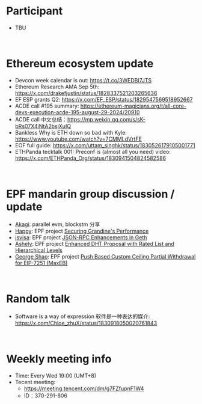 # Participant
- TBU

<br/>

# Ethereum ecosystem update
- Devcon week calendar is out: https://t.co/3WEDBI7JTS
- Ethereum Research AMA Sep 5th: https://x.com/drakefjustin/status/1828337521203265636
- EF ESP grants Q2: https://x.com/EF_ESP/status/1829547569518952667
- ACDE call #195 summary: https://ethereum-magicians.org/t/all-core-devs-execution-acde-195-august-29-2024/20910
- ACDE call 中文总结：https://mp.weixin.qq.com/s/sK-bRs07X4iNtA2bsjXuIQ
- Bankless Why is ETH down so bad with Kyle: https://www.youtube.com/watch?v=7CMMLdVrtFE
- EOF full guide: https://x.com/uttam_singhk/status/1830526179105001771
- ETHPanda tecktalk 001: Preconf is (almost all you need) video: https://x.com/ETHPanda_Org/status/1830941504824582586

<br/>

# EPF mandarin group discussion / update
- [Akagi](https://x.com/Akagi201): parallel evm, blockstm 分享
- [Happy](https://github.com/ret2happy): EPF project [Securing Grandine's Performance](https://github.com/eth-protocol-fellows/cohort-five/blob/main/projects/securing-grandines-performance.md)
- [jsvisa](https://github.com/jsvisa): EPF project [JSON-RPC Enhancements in Geth](https://github.com/eth-protocol-fellows/cohort-five/blob/main/projects/jsonrpc-enhancements-in-geth.md)
- [Ashely](https://github.com/AshliaYan): EPF project [Enhanced DHT Proposal with Rated List and Hierarchical Levels](https://github.com/eth-protocol-fellows/cohort-five/blob/main/projects/enhanced-dht-proposal-with-rated-list-and-hierarchical-levels.md)
- [George Shao](https://github.com/eth-protocol-fellows/cohort-five/blob/main/projects/Push-Based-Custom-Ceiling-Partial-Withdraw-for-EIP7251-MaxEB.md): EPF project [Push Based Custom Ceiling Partial Withdrawal for EIP-7251 (MaxEB)](https://github.com/eth-protocol-fellows/cohort-five/blob/main/projects/Push-Based-Custom-Ceiling-Partial-Withdraw-for-EIP7251-MaxEB.md)


<br/>

# Random talk
- Software is a way of expression 软件是一种表达的媒介: https://x.com/Chloe_zhuX/status/1830918050020761843

<br/>

# Weekly meeting info
- Time: Every Wed 19:00 (UMT+8)
- Tecent meeting: 
    - https://meeting.tencent.com/dm/g7FZfupnF1W4
    - ID：370-291-806